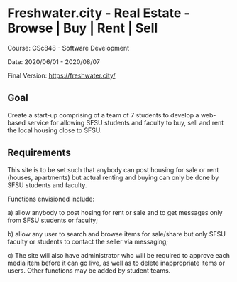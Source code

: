 # Freshwater.city - Real Estate - Browse | Buy | Rent | Sell
Course: CSc848 - Software Development

Date: 2020/06/01 - 2020/08/07

Final Version: https://freshwater.city/

## Goal
Create a start-up comprising of a team of 7 students to develop a web-based service for allowing SFSU students and faculty to buy, sell and rent the local housing close to SFSU. 
## Requirements
This site is to be set such that anybody can post housing for sale or rent (houses, apartments) but actual renting and buying can only be done by SFSU students and faculty. 

Functions envisioned include: 

a) allow anybody to post hosing for rent or sale and to get messages only from SFSU students or faculty; 

b) allow any user to search and browse items for sale/share but only SFSU faculty or students to contact the seller via messaging; 

c) The site will also have administrator who will be required to approve each media item before it can go live, as well as to delete inappropriate items or users. Other functions may be added by student teams. 

